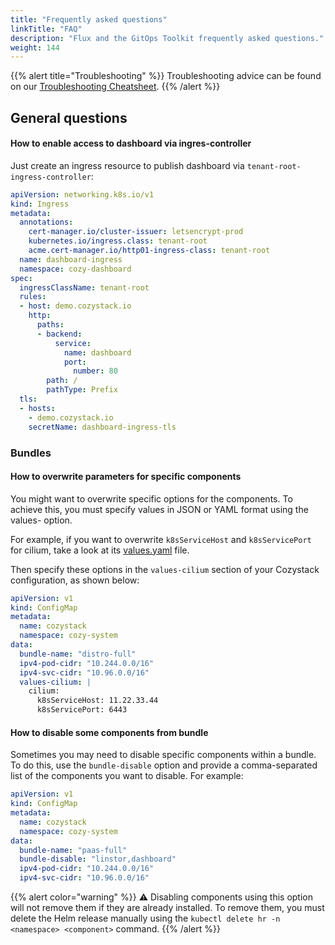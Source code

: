 ```yaml
---
title: "Frequently asked questions"
linkTitle: "FAQ"
description: "Flux and the GitOps Toolkit frequently asked questions."
weight: 144
---
```


{{% alert title="Troubleshooting" %}}
Troubleshooting advice can be found on our [Troubleshooting Cheatsheet](/docs/troubleshooting/).
{{% /alert %}}

## General questions

#### How to enable access to dashboard via ingres-controller

Just create an ingress resource to publish dashboard via `tenant-root-ingress-controller`:

```yaml
apiVersion: networking.k8s.io/v1
kind: Ingress
metadata:
  annotations:
    cert-manager.io/cluster-issuer: letsencrypt-prod
    kubernetes.io/ingress.class: tenant-root
    acme.cert-manager.io/http01-ingress-class: tenant-root
  name: dashboard-ingress
  namespace: cozy-dashboard
spec:
  ingressClassName: tenant-root
  rules:
  - host: demo.cozystack.io
    http:
      paths:
      - backend:
          service:
            name: dashboard
            port:
              number: 80
        path: /
        pathType: Prefix
  tls:
  - hosts:
    - demo.cozystack.io
    secretName: dashboard-ingress-tls
```

### Bundles

#### How to overwrite parameters for specific components

You might want to overwrite specific options for the components.
To achieve this, you must specify values in JSON or YAML format using the values-<component> option.

For example, if you want to overwrite `k8sServiceHost` and `k8sServicePort` for cilium,
take a look at its [values.yaml](https://github.com/aenix-io/cozystack/blob/238061efbc0da61d60068f5de31d6eaa35c4d994/packages/system/cilium/values.yaml#L18-L19) file.

Then specify these options in the `values-cilium` section of your Cozystack configuration, as shown below:

```yaml
apiVersion: v1
kind: ConfigMap
metadata:
  name: cozystack
  namespace: cozy-system
data:
  bundle-name: "distro-full"
  ipv4-pod-cidr: "10.244.0.0/16"
  ipv4-svc-cidr: "10.96.0.0/16"
  values-cilium: |
    cilium:
      k8sServiceHost: 11.22.33.44
      k8sServicePort: 6443
```

#### How to disable some components from bundle

Sometimes you may need to disable specific components within a bundle.
To do this, use the `bundle-disable` option and provide a comma-separated list of the components you want to disable. For example:

```yaml
apiVersion: v1
kind: ConfigMap
metadata:
  name: cozystack
  namespace: cozy-system
data:
  bundle-name: "paas-full"
  bundle-disable: "linstor,dashboard"
  ipv4-pod-cidr: "10.244.0.0/16"
  ipv4-svc-cidr: "10.96.0.0/16"
```

{{% alert color="warning" %}}
:warning: Disabling components using this option will not remove them if they are already installed. To remove them, you must delete the Helm release manually using the `kubectl delete hr -n <namespace> <component>` command.
{{% /alert %}}
